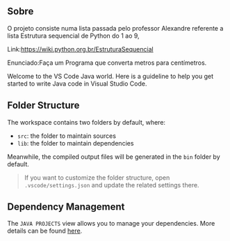 
## Sobre

O projeto consiste numa lista passada pelo professor Alexandre referente a lista Estrutura sequencial de Python do 1 ao 9,

Link:https://wiki.python.org.br/EstruturaSequencial

Enunciado:Faça um Programa que converta metros para centímetros.

Welcome to the VS Code Java world. Here is a guideline to help you get started to write Java code in Visual Studio Code.

## Folder Structure

The workspace contains two folders by default, where:

- `src`: the folder to maintain sources
- `lib`: the folder to maintain dependencies

Meanwhile, the compiled output files will be generated in the `bin` folder by default.

> If you want to customize the folder structure, open `.vscode/settings.json` and update the related settings there.

## Dependency Management

The `JAVA PROJECTS` view allows you to manage your dependencies. More details can be found [here](https://github.com/microsoft/vscode-java-dependency#manage-dependencies).

